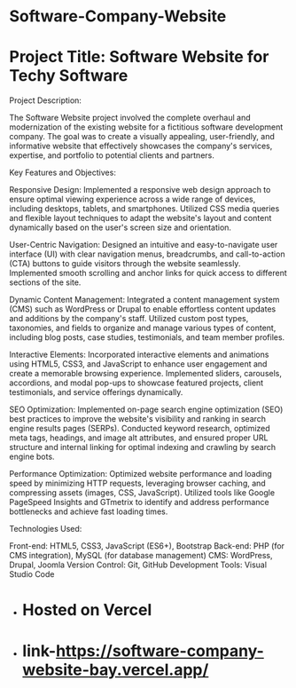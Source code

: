 # Software-Company-Website

# Project Title: Software Website for Techy Software

Project Description:

The Software Website project involved the complete overhaul and modernization of the existing website for a fictitious software development company. The goal was to create a visually appealing, user-friendly, and informative website that effectively showcases the company's services, expertise, and portfolio to potential clients and partners.

Key Features and Objectives:

Responsive Design: Implemented a responsive web design approach to ensure optimal viewing experience across a wide range of devices, including desktops, tablets, and smartphones. Utilized CSS media queries and flexible layout techniques to adapt the website's layout and content dynamically based on the user's screen size and orientation.

User-Centric Navigation: Designed an intuitive and easy-to-navigate user interface (UI) with clear navigation menus, breadcrumbs, and call-to-action (CTA) buttons to guide visitors through the website seamlessly. Implemented smooth scrolling and anchor links for quick access to different sections of the site.

Dynamic Content Management: Integrated a content management system (CMS) such as WordPress or Drupal to enable effortless content updates and additions by the company's staff. Utilized custom post types, taxonomies, and fields to organize and manage various types of content, including blog posts, case studies, testimonials, and team member profiles.

Interactive Elements: Incorporated interactive elements and animations using HTML5, CSS3, and JavaScript to enhance user engagement and create a memorable browsing experience. Implemented sliders, carousels, accordions, and modal pop-ups to showcase featured projects, client testimonials, and service offerings dynamically.

SEO Optimization: Implemented on-page search engine optimization (SEO) best practices to improve the website's visibility and ranking in search engine results pages (SERPs). Conducted keyword research, optimized meta tags, headings, and image alt attributes, and ensured proper URL structure and internal linking for optimal indexing and crawling by search engine bots.

Performance Optimization: Optimized website performance and loading speed by minimizing HTTP requests, leveraging browser caching, and compressing assets (images, CSS, JavaScript). Utilized tools like Google PageSpeed Insights and GTmetrix to identify and address performance bottlenecks and achieve fast loading times.

Technologies Used:

Front-end: HTML5, CSS3, JavaScript (ES6+), Bootstrap 
Back-end: PHP (for CMS integration), MySQL (for database management)
CMS: WordPress, Drupal, Joomla
Version Control: Git, GitHub
Development Tools: Visual Studio Code

- # Hosted on Vercel
- # link-https://software-company-website-bay.vercel.app/
